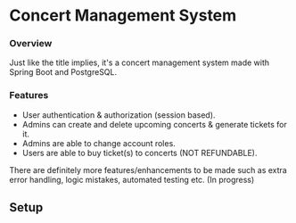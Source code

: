 # Concert Management System

### Overview
Just like the title implies, it's a concert management system made with Spring Boot and PostgreSQL.

### Features
- User authentication & authorization (session based).
- Admins can create and delete upcoming concerts & generate tickets for it.
- Admins are able to change account roles.
- Users are able to buy ticket(s) to concerts (NOT REFUNDABLE).

There are definitely more features/enhancements to be made such as extra error handling, logic mistakes, automated testing etc. (In progress)

## Setup
